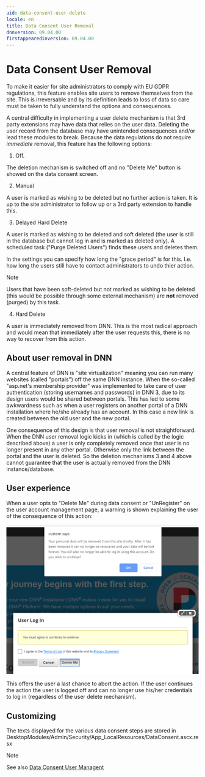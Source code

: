 ```yaml
---
uid: data-consent-user-delete
locale: en
title: Data Consent User Removal
dnnversion: 09.04.00
firstappearedinversion: 09.04.00
---
```


# Data Consent User Removal

To make it easier for site administrators to comply with EU GDPR regulations, this feature enables site users to remove themselves from the site. This is irreversable and by its definition leads to loss of data so care must be taken to fully understand the options and consequences.

A central difficulty in implementing a user delete mechanism is that 3rd party extensions may have data that relies on the user data. Deleting the user record from the database may have unintended consequences and/or lead these modules to break. Because the data regulations do not require *immediate* removal, this feature has the following options:

1. Off.

The deletion mechanism is switched off and no "Delete Me" button is showed on the data consent screen.

2. Manual

A user is marked as wishing to be deleted but no further action is taken. It is up to the site administrator to follow up or a 3rd party extension to handle this.

3. Delayed Hard Delete

A user is marked as wishing to be deleted and soft deleted (the user is still in the database but cannot log in and is marked as deleted only). A scheduled task ("Purge Deleted Users") finds these users and deletes them. 

In the settings you can specify how long the "grace period" is for this. I.e. how long the users still have to contact administrators to undo thier action.

> [!Note]
> Users that have been soft-deleted but not marked as wishing to be deleted (this would be possible through some external mechanism) are **not** removed (purged) by this task.

4. Hard Delete

A user is immediately removed from DNN. This is the most radical approach and would mean that immediately after the user requests this, there is no way to recover from this action.

## About user removal in DNN

A central feature of DNN is "site virtualization" meaning you can run many websites (called "portals") off the same DNN instance. When the so-called "asp.net's membership provider" was implemented to take care of user authentication (storing usernames and passwords) in DNN 3, due to its design users would be shared between portals. This has led to some awkwardness such as when a user registers on another portal of a DNN installation where he/she already has an account. In this case a new link is created between the old user and the new portal.

One consequence of this design is that user removal is not straightforward. When the DNN user removal logic kicks in (which is called by the logic described above) a user is only completely removed once that user is no longer present in any other portal. Otherwise only the link between the portal and the user is deleted. So the deletion mechanisms 3 and 4 above cannot guarantee that the user is actually removed from the DNN instance/database.

## User experience

When a user opts to "Delete Me" during data consent or "UnRegister" on the user account management page, a warning is shown explaining the user of the consequence of this action:

![User delete confirm](/images/privacy-dc-user3.png)

This offers the user a last chance to abort the action. If the user continues the action the user is logged off and can no longer use his/her credentials to log in (regardless of the user delete mechanism).

## Customizing

The texts displayed for the various data consent steps are stored in DesktopModules/Admin/Security/App_LocalResources/DataConsent.ascx.resx

> [!NOTE]
> See also [Data Consent User Managent](xref:data-consent-user-management)
